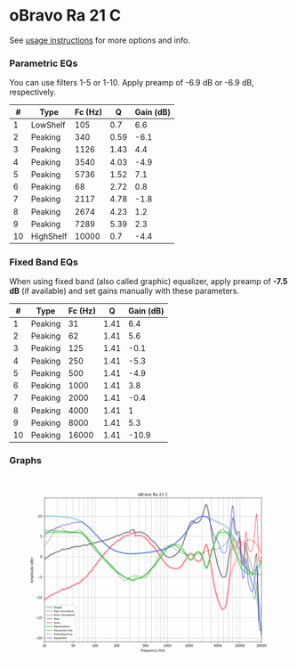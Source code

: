 # oBravo Ra 21 C
See [usage instructions](https://github.com/jaakkopasanen/AutoEq#usage) for more options and info.

### Parametric EQs
You can use filters 1-5 or 1-10. Apply preamp of -6.9 dB or -6.9 dB, respectively.

|   # | Type      |   Fc (Hz) |    Q |   Gain (dB) |
|-----|-----------|-----------|------|-------------|
|   1 | LowShelf  |       105 | 0.7  |         6.6 |
|   2 | Peaking   |       340 | 0.59 |        -6.1 |
|   3 | Peaking   |      1126 | 1.43 |         4.4 |
|   4 | Peaking   |      3540 | 4.03 |        -4.9 |
|   5 | Peaking   |      5736 | 1.52 |         7.1 |
|   6 | Peaking   |        68 | 2.72 |         0.8 |
|   7 | Peaking   |      2117 | 4.78 |        -1.8 |
|   8 | Peaking   |      2674 | 4.23 |         1.2 |
|   9 | Peaking   |      7289 | 5.39 |         2.3 |
|  10 | HighShelf |     10000 | 0.7  |        -4.4 |

### Fixed Band EQs
When using fixed band (also called graphic) equalizer, apply preamp of **-7.5 dB** (if available) and set gains manually with these parameters.

|   # | Type    |   Fc (Hz) |    Q |   Gain (dB) |
|-----|---------|-----------|------|-------------|
|   1 | Peaking |        31 | 1.41 |         6.4 |
|   2 | Peaking |        62 | 1.41 |         5.6 |
|   3 | Peaking |       125 | 1.41 |        -0.1 |
|   4 | Peaking |       250 | 1.41 |        -5.3 |
|   5 | Peaking |       500 | 1.41 |        -4.9 |
|   6 | Peaking |      1000 | 1.41 |         3.8 |
|   7 | Peaking |      2000 | 1.41 |        -0.4 |
|   8 | Peaking |      4000 | 1.41 |         1   |
|   9 | Peaking |      8000 | 1.41 |         5.3 |
|  10 | Peaking |     16000 | 1.41 |       -10.9 |

### Graphs
![](./oBravo%20Ra%2021%20C.png)
